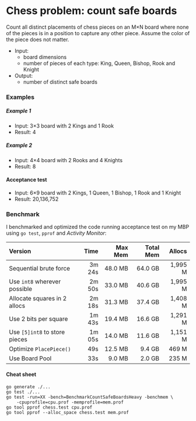 # Chess problem: count safe boards

Count all distinct placements of chess pieces on an M×N board where none of the pieces is in a position to capture any other piece. Assume the color of the piece does not matter.

- Input:
  - board dimensions
  - number of pieces of each type: King, Queen, Bishop, Rook and Knight
- Output:
  - number of distinct safe boards

### Examples

##### Example 1

- Input: 3×3 board with 2 Kings and 1 Rook
- Result: 4

##### Example 2

- Input: 4×4 board with 2 Rooks and 4 Knights
- Result: 8

#### Acceptance test

- Input: 6×9 board with 2 Kings, 1 Queen, 1 Bishop, 1 Rook and 1 Knight
- Result: 20,136,752

### Benchmark

I benchmarked and optimized the code running acceptance test on my MBP using `go test`, `pprof` and _Activity Monitor_:

| Version                       | Time   | Max Mem | Total Mem | Allocs  |
| :---------------------------- | -----: | ------: | --------: | ------: |
| Sequential brute force        | 3m 24s | 48.0 MB |   64.0 GB | 1,995 M |
| Use `int8` wherever possible  | 2m 50s | 33.0 MB |   40.6 GB | 1,995 M |
| Allocate squares in 2 allocs  | 2m 18s | 31.3 MB |   37.4 GB | 1,408 M |
| Use 2 bits per square         | 1m 43s | 19.4 MB |   16.6 GB | 1,291 M |
| Use `[5]int8` to store pieces | 1m 05s | 14.0 MB |   11.6 GB | 1,151 M |
| Optimize `PlacePiece()`       |    49s | 12.5 MB |    9.4 GB |   469 M |
| Use Board Pool                |    33s |  9.0 MB |    2.0 GB |   235 M |

#### Cheat sheet

```
go generate ./...
go test ./...
go test -run=XX -bench=BenchmarkCountSafeBoardsHeavy -benchmem \
    -cpuprofile=cpu.prof -memprofile=mem.prof
go tool pprof chess.test cpu.prof
go tool pprof --alloc_space chess.test mem.prof
```
